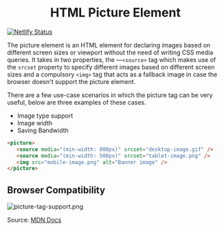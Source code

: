 <h1 align="center">HTML Picture Element</h1>

[![Netlify Status](https://api.netlify.com/api/v1/badges/3f059b5f-657b-42a0-b835-b717355d5a58/deploy-status)](https://app.netlify.com/sites/picture-element/deploys)

The picture element is an HTML element for declaring images based on different screen sizes or viewport without the need of writing CSS media queries. It takes in two properties, the —`<source>` tag which makes use of the `srcset` property to specify different images based on different screen sizes and a compulsory `<img>` tag that acts as a fallback image in case the browser doesn't support the picture element.

There are a few use-case scenarios in which the picture tag can be very useful, below are three examples of these cases.

- Image type support
- Image width
- Saving Bandwidth

```html
<picture>
   <source media="(min-width: 800px)" srcset="desktop-image.gif" />
   <source media="(min-width: 500px)" srcset="tablet-image.png" />
   <img src="mobile-image.png" alt="Banner image" />
</picture>
```

## Browser Compatibility

![picture-tag-support.png](https://cdn.hashnode.com/res/hashnode/image/upload/v1653076517086/7XbrEluqY.png)

Source: [MDN Docs](https://developer.mozilla.org/en-US/docs/Web/HTML/Element/picture)
